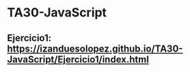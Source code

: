 # TA30-JavaScript

## Ejercicio1: https://izanduesolopez.github.io/TA30-JavaScript/Ejercicio1/index.html
